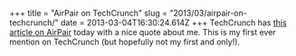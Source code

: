 +++
title = "AirPair on TechCrunch"
slug = "2013/03/airpair-on-techcrunch/"
date = 2013-03-04T16:30:24.614Z
+++
TechCrunch has [this article on AirPair](http://techcrunch.com/2013/03/04/airpair-connects-startups-with-expert-developers-to-get-help-with-code-via-online-sessions/) today with a nice quote about me. This is my first ever mention on TechCrunch (but hopefully not my first and only!).
